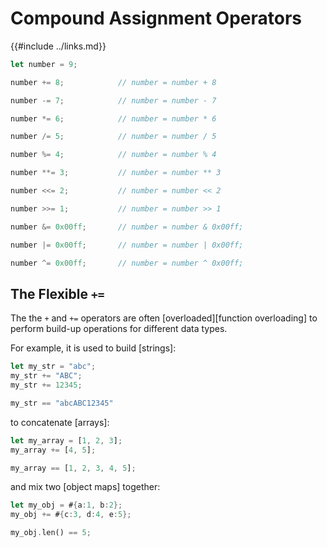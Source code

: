 Compound Assignment Operators
=============================

{{#include ../links.md}}


```rust no_run
let number = 9;

number += 8;            // number = number + 8

number -= 7;            // number = number - 7

number *= 6;            // number = number * 6

number /= 5;            // number = number / 5

number %= 4;            // number = number % 4

number **= 3;           // number = number ** 3

number <<= 2;           // number = number << 2

number >>= 1;           // number = number >> 1

number &= 0x00ff;       // number = number & 0x00ff;

number |= 0x00ff;       // number = number | 0x00ff;

number ^= 0x00ff;       // number = number ^ 0x00ff;
```


The Flexible `+=`
----------------

The the `+` and `+=` operators are often [overloaded][function overloading] to perform
build-up operations for different data types.

For example, it is used to build [strings]:

```rust no_run
let my_str = "abc";
my_str += "ABC";
my_str += 12345;

my_str == "abcABC12345"
```

to concatenate [arrays]:

```rust no_run
let my_array = [1, 2, 3];
my_array += [4, 5];

my_array == [1, 2, 3, 4, 5];
```

and mix two [object maps] together:

```rust no_run
let my_obj = #{a:1, b:2};
my_obj += #{c:3, d:4, e:5};

my_obj.len() == 5;
```
